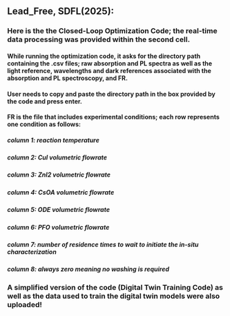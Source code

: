 ## Lead_Free, SDFL(2025):

### Here is the the Closed-Loop Optimization Code; the real-time data processing was provided within the second cell. 
#### While running the optimization code, it asks for the directory path containing the .csv files; raw absorption and PL spectra as well as the light reference, wavelengths and dark references associated with the absorption and PL spectroscopy, and FR.
#### User needs to copy and paste the directory path in the box provided by the code and press enter. 
#### FR is the file that includes experimental conditions; each row represents one condition as follows:
##### column 1: reaction temperature
##### column 2: CuI volumetric flowrate
##### column 3: ZnI2 volumetric flowrate
##### column 4: CsOA volumetric flowrate
##### column 5: ODE volumetric flowrate
##### column 6: PFO volumetric flowrate
##### column 7: number of residence times to wait to initiate the in-situ characterization 
##### column 8: always zero meaning no washing is required

### A simplified version of the code (Digital Twin Training Code) as well as the data used to train the digital twin models were also uploaded!
